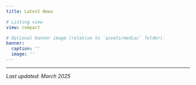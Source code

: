 ```yaml
---
title: Latest News

# Listing view
view: compact

# Optional banner image (relative to `assets/media/` folder).
banner:
  caption: ''
  image: ''
---
```


---
*Last updated: March 2025*
